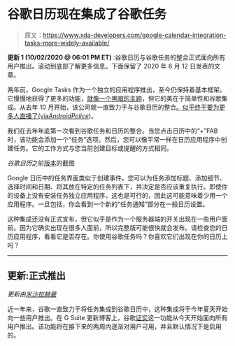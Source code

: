 # 谷歌日历现在集成了谷歌任务

> 原文：<https://www.xda-developers.com/google-calendar-integration-tasks-more-widely-available/>

**更新 1 (10/02/2020 @ 06:01 PM ET)** :谷歌日历与谷歌任务的整合正式面向所有用户推出。滚动到底部了解更多信息。下面保留了 2020 年 6 月 12 日发表的文章。

两年前，Google Tasks 作为一个独立的应用程序推出，至今仍保持着基本框架。它慢慢地获得了更多的功能，[就像一个黑暗的主题](https://www.xda-developers.com/google-tasks-voice-shazam-dark-theme-android-10/)，但它的美在于简单性和谷歌集成。从去年 10 月开始，该公司就一直致力于与谷歌日历的整合[。似乎终于要为更多人直播了(via](https://www.xda-developers.com/google-calendar-6-0-56-continues-work-google-tasks-integration-recurring-tasks-syncing/)[*AndroidPolice*](https://www.androidpolice.com/2020/06/12/google-calendars-integration-with-tasks-is-going-live-for-some/))。

我们在去年年底第一次看到谷歌任务和日历的整合。当您点击日历中的“+”FAB 时，该功能会添加一个“任务”选项。然后，您可以像平常一样在日历应用程序中创建任务。它的工作方式与您当前创建目标或提醒的方式相同。

*谷歌日历*之前[版本](https://www.xda-developers.com/google-calendar-finally-begins-testing-integration-google-tasks/)的截图

Google 日历中的任务界面类似于创建事件。您可以为任务添加标题、添加细节、选择时间和日期、将其放在特定的任务列表下，并决定是否应该重复执行。即使你的设备上没有安装任务独立应用程序，这也是可行的，因此这可能意味着少用一个应用程序。一旦包括，你会看到一个新的“任务通知”部分在一般日历设置。

这种集成还没有正式宣布，但它似乎是作为一个服务器端的开关出现在一些用户面前。因为它确实出现在很多人面前，所以完整版可能很快就会发布。请检查您的日历应用程序，看看它是否存在。你使用谷歌任务吗？你喜欢它们出现在你的日历上吗？

* * *

## 更新:正式推出

*更新由[米沙拉赫曼](https://www.xda-developers.com/author/mishaalrahman/)*

近一年来，谷歌一直致力于将任务集成到谷歌日历中，这种集成将于今年夏天开始向一些用户推出。在 G Suite 更新博客上，谷歌[证实](https://gsuiteupdates.googleblog.com/2020/10/tasks-google-calendar-mobile.html)这一功能从今天开始面向所有用户推出。该功能将在接下来的两周内逐渐对用户可用，并且默认情况下是启用的。